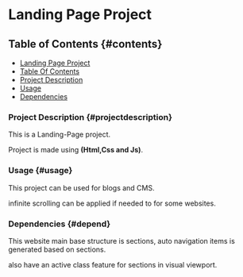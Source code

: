 <style>
none{
     display: none;
}
</style>

# Landing Page Project <none>{#title}</none>

## Table of Contents {#contents}


* [Landing Page Project](#title)
* [Table Of Contents](#contents) 
* [Project Description](#projectdescription)
* [Usage](#usage)
* [Dependencies](#depend)

### Project Description {#projectdescription}
This is a Landing-Page project.

Project is made using **(Html,Css and Js)**.

### Usage {#usage}
This project can be used for blogs and CMS. 

infinite scrolling can be applied if needed to for some websites.
### Dependencies {#depend}
This website main base structure is sections, auto navigation items is generated based on sections.

also have an active class feature for sections in visual viewport.